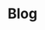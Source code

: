 ---
layout: blog
title: Blog
permalink: /blog/
description: Musings about life, sports, and the world-at-large
---